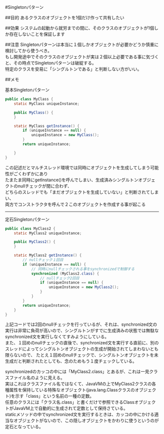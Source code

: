 #Singletonパターン

##目的
あるクラスのオブジェクトを1個だけ作って共有したい

##効果
システムの起動から就労までの間に、そのクラスのオブジェクトが1個しか存在しないことを保証します

##注意
Singletonパターンは本当に１個しかオブジェクトが必要かどうか慎重に検討してから使うべき。  
もし開発途中でそのクラスのオブジェクトが実は２個以上必要である事に気づくと、その時点でSingletonパターンは破綻する。  
特定のクラスを安易に「シングルトンである」と判断しない方がいい。

##メモ

基本Singletonパターン
```java
public class MyClass {
    static MyClass uniqueInstance;

    public MyClass() {
    }

    static MyClass getInstance() {
        if (uniqueInstance == null) {
            uniqueInstance = new MyClass();
        }
        return uniqueInstance;

    }
}
```
この記述だとマルチスレッド環境では同時にオブジェクトを生成してしまう可能性がごくわずかにあり  
たまたま同時にgetInstance()を呼んでしまい、生成済みシングルトンオブジェクトのnullチェックが間に合わず、  
どちらのスレッドでも「まだオブジェクトを生成していない」と判断されてしまい、  
両方でコンストラクタを呼んで２このオブジェクトを作成する事が起こる

---

定石Singletonパターン
```java
public class MyClass2 {
    static MyClass2 uniqueInstance;

    public MyClass2() {
    }

    static MyClass2 getInstance() {
        // nullチェック１回目
        if (uniqueInstance == null) {
            // 同時にnullチェックされる事をsynchronizedで制御する
            synchronized (MyClass2.class) {
                // nullチェック2回目
                if (uniqueInstance == null) {
                    uniqueInstance = new MyClass2();
                }
            }
        }
        return uniqueInstance;
    }
}

```
上記コードでは2回のnullチェックを行っているが、それは、synchronized文の実行は非常に負荷が高いので、シングルトンがすでに生成済みの状態では無駄なsynchronized文を実行しなくてすみようにしている。  
また、１回めのnullチェックの直後で、synchronized文を実行する直前に、別のスレッドによってシングルトンオブジェクトの生成が開始されてしまわないとも限らないので、
たとえ１回めのnullチェックで、シングルトンオブジェクトを未生成だと判断されたとしても、念のためもう１度チェックしている。

synchronizedのカッコの中には「MyClass2.class」とあるが、これは一見クラスファイル名のように見える。  
実はこれはクラスファイル名ではなくて、JavaVMの上でMyClass2クラスの各種属性を保持している特殊なオブジェクト(java.lang.Classクラスのオブジェクト)を示す「class」という名前の一種の定数。  
任意のクラスには「クラス名.class」と書くだけで参照できるClassオブジェクトがJavaVM上で自動的に生成されて定数として保持さている。  
staticメソッドの中でsynchronized文を実行するときは、カッコの中にかける適当なオブジェクトがないので、この隠しオブジェクトをかわりに使うというのが定石となっている。
